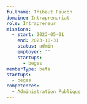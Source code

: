 ```yaml
---
fullname: Thibaut Faucon
domaine: Intraprenariat
role: Intrapreneur
missions:
  - start: 2023-05-01
    end: 2023-10-31
    status: admin
    employer: ''
    startups:
      - beges
memberType: beta
startups:
  - beges
competences:
  - Administration Publique
---
```

